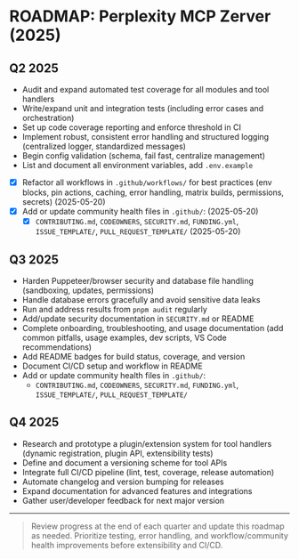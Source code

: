 # ROADMAP: Perplexity MCP Zerver (2025)

## Q2 2025
- Audit and expand automated test coverage for all modules and tool handlers
- Write/expand unit and integration tests (including error cases and orchestration)
- Set up code coverage reporting and enforce threshold in CI
- Implement robust, consistent error handling and structured logging (centralized logger, standardized messages)
- Begin config validation (schema, fail fast, centralize management)
- List and document all environment variables, add `.env.example`
- [x] Refactor all workflows in `.github/workflows/` for best practices (env blocks, pin actions, caching, error handling, matrix builds, permissions, secrets) (2025-05-20)
- [x] Add or update community health files in `.github/`: (2025-05-20)
  - [x] `CONTRIBUTING.md`, `CODEOWNERS`, `SECURITY.md`, `FUNDING.yml`, `ISSUE_TEMPLATE/`, `PULL_REQUEST_TEMPLATE/` (2025-05-20)

## Q3 2025
- Harden Puppeteer/browser security and database file handling (sandboxing, updates, permissions)
- Handle database errors gracefully and avoid sensitive data leaks
- Run and address results from `pnpm audit` regularly
- Add/update security documentation in `SECURITY.md` or README
- Complete onboarding, troubleshooting, and usage documentation (add common pitfalls, usage examples, dev scripts, VS Code recommendations)
- Add README badges for build status, coverage, and version
- Document CI/CD setup and workflow in README
- Add or update community health files in `.github/`:
  - `CONTRIBUTING.md`, `CODEOWNERS`, `SECURITY.md`, `FUNDING.yml`, `ISSUE_TEMPLATE/`, `PULL_REQUEST_TEMPLATE/`

## Q4 2025
- Research and prototype a plugin/extension system for tool handlers (dynamic registration, plugin API, extensibility tests)
- Define and document a versioning scheme for tool APIs
- Integrate full CI/CD pipeline (lint, test, coverage, release automation)
- Automate changelog and version bumping for releases
- Expand documentation for advanced features and integrations
- Gather user/developer feedback for next major version

---

> Review progress at the end of each quarter and update this roadmap as needed. Prioritize testing, error handling, and workflow/community health improvements before extensibility and CI/CD.
